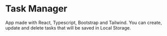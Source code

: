 # Task Manager
App made with React, Typescript, Bootstrap and Tailwind.
You can create, update and delete tasks that will be saved in Local Storage.
